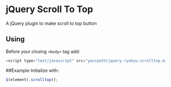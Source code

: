 # jQuery Scroll To Top
A jQuery plugin to make scroll to top button
## Using
Before your closing ```<body>``` tag add:<br>
```JavaScript
<script type="text/javascript" src="yourpath/jquery.ryukyu.scrolltop.min.js"></script>
```
##Example
Initialize with:
```JavaScript
$(element).scrolltop();
```